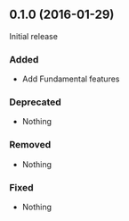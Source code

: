 ## 0.1.0 (2016-01-29)

Initial release

### Added

- Add Fundamental features

### Deprecated

- Nothing

### Removed

- Nothing

### Fixed

- Nothing
